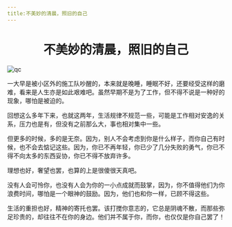 ```yaml
---
title:不美妙的清晨，照旧的自己
---
```

# <center>不美妙的清晨，照旧的自己</center>
<img :src="$withBase('/qc.jpg')" alt="qc">
<br>

一大早是被小区外的施工队吵醒的，本来就是晚睡，睡眠不好，还要经受这样的磨难，看来是人生亦是如此艰难吧。虽然早期不是为了工作，但不得不说是一种好的现象，哪怕是被迫的。

回想这么多年下来，也就这两年，生活规律不规范一些，可能是工作相对安逸的关系，压力也是有，但没有之前那么大，事也相对集中一些。

但更多的时候，多的是无奈。因为，别人不会考虑到你是什么样子，而你自己有时候，也不会去惦记这些。因为，你已不再年轻，你已少了几分失败的勇气，你已不得不向太多的东西妥协，你已不得不放弃许多。

理想也好，奢望也罢，也算的上是很傻很天真吧。

没有人会可怜你，也没有人会为你的一小点成就而鼓掌，因为，你不值得他们为你浪费时间，哪怕是一个眼神的鼓励。因为，他们也和你一样，已顾不得这些。

生活的重担也好，精神的寄托也罢。该打搅你意志的，它总是阴魂不散，而那些弥足珍贵的，却往往不在你的身边。他们并不属于你，而你，也仅仅是你自己罢了！